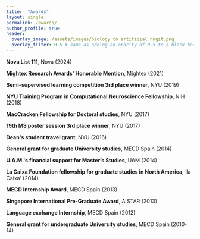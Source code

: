 ```yaml
---
title:  "Awards"
layout: single
permalink: /awards/
author_profile: true
header:
  overlay_image: /assets/images/biology to artificial nngit.png
  overlay_filter: 0.5 # same as adding an opacity of 0.5 to a black background
---
```



**Nova List 111**, Nova (2024)

**Mightex Research Awards' Honorable Mention**, Mightex (2021)

**Semi-supervised learning competition 3rd place winner**, NYU (2019) 

**NYU Training Program in Computational Neuroscience Fellowship**, NIH (2018) 

**MacCracken Fellowship for Doctoral studies**, NYU (2017) 

**19th MS poster session 3rd place winner**, NYU (2017) 

**Dean's student travel grant**, NYU (2016) 

**General grant for graduate University studies**, MECD Spain (2014)

**U.A.M.'s financial support for Master’s Studies**, UAM (2014) 

**La Caixa Foundation fellowship for graduate studies in North America**, ‘la Caixa’ (2014) 

**MECD Internship Award**, MECD Spain (2013) 

**Singapore International Pre-Graduate Award**, A STAR (2013) 

**Language exchange Internship**, MECD Spain (2012) 

**General grant for undergraduate University studies**, MECD Spain (2010-14) 

